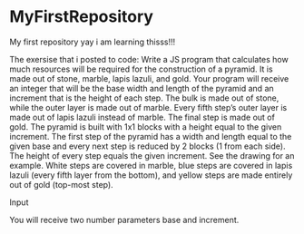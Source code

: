 # MyFirstRepository
My first repository yay
i am learning thisss!!!


The exersise that i posted to code: 
Write a JS program that calculates how much resources will be required for the construction of a pyramid. It is made out of stone, marble, lapis lazuli, and gold. Your program will receive an integer that will be the base width and length of the pyramid and an increment that is the height of each step. The bulk is made out of stone, while the outer layer is made out of marble. Every fifth step’s outer layer is made out of lapis lazuli instead of marble. The final step is made out of gold. The pyramid is built with 1x1 blocks with a height equal to the given increment. The first step of the pyramid has a width and length equal to the given base and every next step is reduced by 2 blocks (1 from each side). The height of every step equals the given increment. See the drawing for an example. White steps are covered in marble, blue steps are covered in lapis lazuli (every fifth layer from the bottom), and yellow steps are made entirely out of gold (top-most step).

Input

You will receive two number parameters base and increment.
